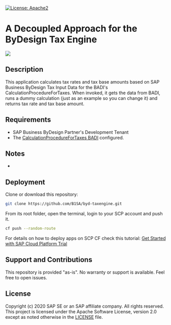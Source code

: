 [![License: Apache2](https://img.shields.io/badge/License-Apache2-green.svg)](https://opensource.org/licenses/Apache-2.0)


# A Decoupled Approach for the ByDesign Tax Engine
[![](https://i.imgur.com/fn8PnPn.jpg)]()

## Description
This application calculates tax rates and tax base amounts based on SAP Business ByDesign Tax Input Data for the BADI's CalculationProcedureForTaxes. When invoked, it gets the data from BADI, runs a dummy calculation (just as an example so you can change it) and returns tax rate and tax base amount.

## Requirements
* SAP Business ByDesign Partner's Development Tenant
* The [CalculationProcedureForTaxes BADI](https://github.com/SAP-samples/sapbydesign-api-samples/) configured.

## Notes
* 

## Deployment
Clone or download this repository:
```bash
git clone https://github.com/B1SA/byd-taxengine.git
```
From its root folder, open the terminal, login to your SCP account and push it.
```bash
cf push --random-route
```
For details on how to deploy apps on SCP CF check this tutorial: [Get Started with SAP Cloud Platform Trial](https://developers.sap.com/tutorials/cp-trial-quick-onboarding.html)

## Support and Contributions
This repository is provided "as-is". No warranty or support is available. Feel free to open issues.

## License
Copyright (c) 2020 SAP SE or an SAP affiliate company. All rights reserved. This project is licensed under the Apache Software License, version 2.0 except as noted otherwise in the [LICENSE](LICENSES/Apache-2.0.txt) file.

